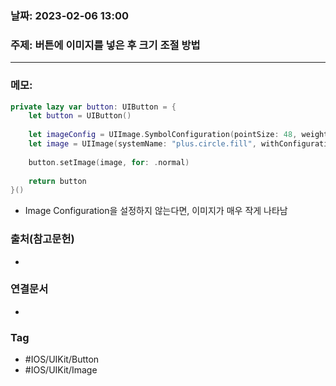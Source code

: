### 날짜: 2023-02-06 13:00

### 주제: 버튼에 이미지를 넣은 후 크기 조절 방법
---
### 메모: 
~~~ swift 
private lazy var button: UIButton = { 
	let button = UIButton()
	
	let imageConfig = UIImage.SymbolConfiguration(pointSize: 48, weight: .heavy )
	let image = UIImage(systemName: "plus.circle.fill", withConfiguration: imageConfig)
	
	button.setImage(image, for: .normal)
	
	return button
}()
~~~
- Image Configuration을 설정하지 않는다면, 이미지가 매우 작게 나타남
### 출처(참고문헌) 
- 

### 연결문서 
- 

### Tag
- #IOS/UIKit/Button 
- #IOS/UIKit/Image